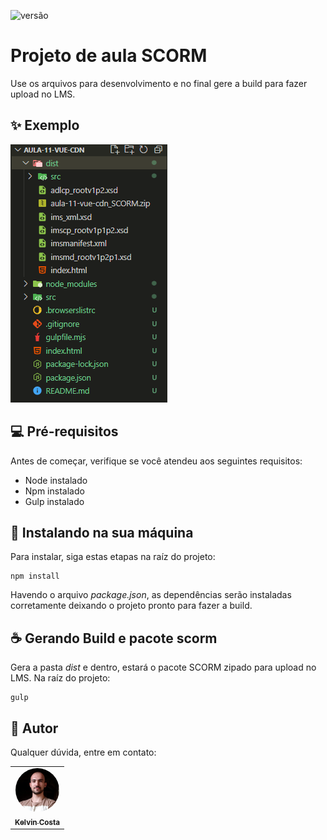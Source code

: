 ![versão](https://img.shields.io/static/v1?label=versão&message=v1.1.0&color=%23f44336)

# Projeto de aula SCORM
Use os arquivos para desenvolvimento e no final gere a build para fazer upload no LMS.

## ✨ Exemplo
![Exemplo de diretórios ao buildar](exemplo.png)

## 💻 Pré-requisitos

Antes de começar, verifique se você atendeu aos seguintes requisitos:

- Node instalado
- Npm instalado
- Gulp instalado

## 🚀 Instalando na sua máquina

Para instalar, siga estas etapas na raíz do projeto:

```
npm install
```
Havendo o arquivo *package.json*, as dependências serão instaladas corretamente deixando o projeto pronto para fazer a build.

## ☕ Gerando Build e pacote scorm
Gera a pasta *dist* e dentro, estará o pacote SCORM zipado para upload no LMS.
Na raíz do projeto:

```
gulp
```


## 🤝 Autor

Qualquer dúvida, entre em contato:

<table>
  <tr>
    <td align="center">
      <a href="https://github.com/oKelvinCosta" title="Kelvin Costa Github">
        <img style="border-radius:50%" src="kelvin.jpg" width="70px;" alt="Kelvin Costa"/><br>
        <sub>
          <b>Kelvin Costa</b>
        </sub>
      </a>
    </td>
  </tr>
</table>

